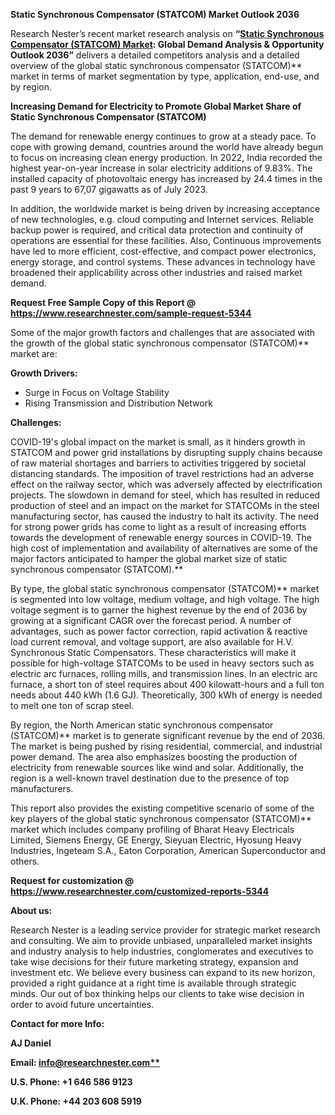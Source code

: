 ﻿**Static Synchronous Compensator (STATCOM) Market Outlook 2036**

Research Nester’s recent market research analysis on **“[Static Synchronous Compensator (STATCOM) Market](https://www.researchnester.com/reports/statcom-market/5344): Global Demand Analysis & Opportunity Outlook 2036”** delivers a detailed competitors analysis and a detailed overview of the global static synchronous compensator (STATCOM)** market in terms of market segmentation by type, application, end-use, and by region. 

**Increasing Demand for Electricity to Promote Global Market Share of Static Synchronous Compensator (STATCOM)**

The demand for renewable energy continues to grow at a steady pace. To cope with growing demand, countries around the world have already begun to focus on increasing clean energy production. In 2022, India recorded the highest year-on-year increase in solar electricity additions of 9.83%. The installed capacity of photovoltaic energy has increased by 24.4 times in the past 9 years to 67,07 gigawatts as of July 2023.

In addition, the worldwide market is being driven by increasing acceptance of new technologies, e.g. cloud computing and Internet services. Reliable backup power is required, and critical data protection and continuity of operations are essential for these facilities. Also, Continuous improvements have led to more efficient, cost-effective, and compact power electronics, energy storage, and control systems. These advances in technology have broadened their applicability across other industries and raised market demand.

**Request Free Sample Copy of this Report @ <https://www.researchnester.com/sample-request-5344>** 

Some of the major growth factors and challenges that are associated with the growth of the global static synchronous compensator (STATCOM)** market are:

**Growth Drivers:**

- Surge in Focus on Voltage Stability
- Rising Transmission and Distribution Network 

**Challenges:**

COVID-19's global impact on the market is small, as it hinders growth in STATCOM and power grid installations by disrupting supply chains because of raw material shortages and barriers to activities triggered by societal distancing standards. The imposition of travel restrictions had an adverse effect on the railway sector, which was adversely affected by electrification projects. The slowdown in demand for steel, which has resulted in reduced production of steel and an impact on the market for STATCOMs in the steel manufacturing sector, has caused the industry to halt its activity. The need for strong power grids has come to light as a result of increasing efforts towards the development of renewable energy sources in COVID-19. The high cost of implementation and availability of alternatives are some of the major factors anticipated to hamper the global market size of static synchronous compensator (STATCOM).** 

By type, the global static synchronous compensator (STATCOM)** market is segmented into low voltage, medium voltage, and high voltage. The high voltage segment is to garner the highest revenue by the end of 2036 by growing at a significant CAGR over the forecast period. A number of advantages, such as power factor correction, rapid activation & reactive load current removal, and voltage support, are also available for H.V. Synchronous Static Compensators. These characteristics will make it possible for high-voltage STATCOMs to be used in heavy sectors such as electric arc furnaces, rolling mills, and transmission lines. In an electric arc furnace, a short ton of steel requires about 400 kilowatt-hours and a full ton needs about 440 kWh (1.6 GJ). Theoretically, 300 kWh of energy is needed to melt one ton of scrap steel.

By region, the North American static synchronous compensator (STATCOM)** market is to generate significant revenue by the end of 2036. The market is being pushed by rising residential, commercial, and industrial power demand. The area also emphasizes boosting the production of electricity from renewable sources like wind and solar. Additionally, the region is a well-known travel destination due to the presence of top manufacturers.

This report also provides the existing competitive scenario of some of the key players of the global static synchronous compensator (STATCOM)** market which includes company profiling of Bharat Heavy Electricals Limited, Siemens Energy, GE Energy, Sieyuan Electric, Hyosung Heavy Industries, Ingeteam S.A., Eaton Corporation, American Superconductor and others.

**Request for customization @ <https://www.researchnester.com/customized-reports-5344>** 

**About us:**

Research Nester is a leading service provider for strategic market research and consulting. We aim to provide unbiased, unparalleled market insights and industry analysis to help industries, conglomerates and executives to take wise decisions for their future marketing strategy, expansion and investment etc. We believe every business can expand to its new horizon, provided a right guidance at a right time is available through strategic minds. Our out of box thinking helps our clients to take wise decision in order to avoid future uncertainties.

**Contact for more Info:**

**AJ Daniel**

**Email: [info@researchnester.com**](mailto:info@researchnester.com)**

**U.S. Phone: +1 646 586 9123** 

**U.K. Phone: +44 203 608 5919** 

